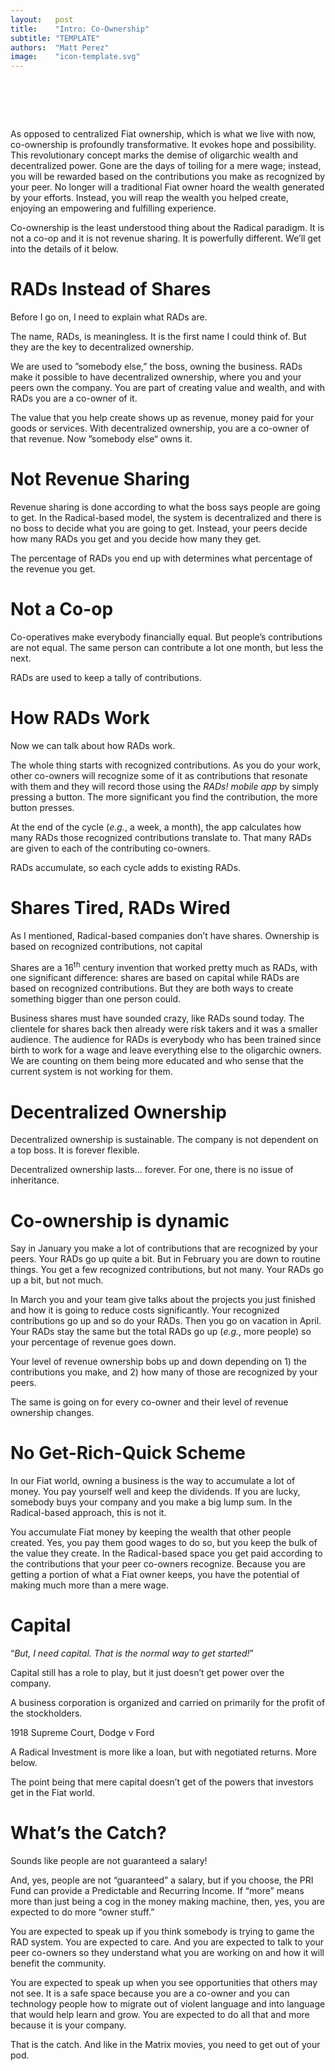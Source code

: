```yaml
---
layout:   post
title:    "Intro: Co-Ownership"
subtitle: "TEMPLATE"
authors:  "Matt Perez"
image:    "icon-template.svg"
---
```


<div style='display:none;'>
 <p>Introduction to co-ownership.</p>
</div>

<h1>&nbsp;</h1>
 <p>As opposed to centralized <span class='_paradigm'>Fiat</span> ownership, which is what we live with now, co-ownership is profoundly transformative. It evokes hope and possibility. This revolutionary concept marks the demise of oligarchic wealth and decentralized power. Gone are the days of toiling for a mere wage; instead, you will be rewarded based on the contributions you make as recognized by your peer. No longer will a traditional  <span class='_paradigm'>Fiat</span> owner hoard the wealth generated by your efforts. Instead, you will reap the wealth you helped create, enjoying an empowering and fulfilling experience.</p>
 <p>Co-ownership is the least understood thing about the  <span class='_paradigm'>Radical</span> paradigm. It is not a co-op and it is not revenue sharing. It is powerfully different. We’ll get into the details of it below.</p>

<h1>RADs Instead of Shares</h1>
 <p>Before I go on, I need to explain what RADs are.</p>
 <p>The name, RADs, is meaningless. It is the first name I could think of. But they are the key to decentralized ownership.</p>
 <p>We are used to ”somebody else,” the boss, owning the business. RADs make it possible to have decentralized ownership, where you and your peers own the company. You are part of creating value and wealth, and with RADs you are a co-owner of it.</p>
 <p>The value that you help create shows up as revenue, money paid for your goods or services. With decentralized ownership, you are a co-owner of that revenue. Now ”somebody else“ owns it.</p>

<h1>Not Revenue Sharing</h1>
 <p>Revenue sharing is done according to what the boss says people are going to get. In the  <span class='_paradigm'>Radical</span>-based model, the system is decentralized and there is no boss to decide what you are going to get. Instead, your peers decide how many RADs you get and you decide how many they get.</p>
 <p>The percentage of RADs you end up with determines what percentage of the revenue you get.</p>

<h1>Not a Co-op</h1>
 <p>Co-operatives make everybody financially equal. But people’s contributions are not equal. The same person can contribute a lot one month, but less the next.</p>
 <p>RADs are used to keep a tally of contributions.</p>

<h1>How RADs Work</h1>
 <p>Now we can talk about how RADs work.</p>
 <p>The whole thing starts with recognized contributions. As you do your work, other co-owners will recognize some of it as contributions that resonate with them and they will record those using the <em>RADs! mobile app</em> by simply pressing a button. The more significant you find the contribution, the more button presses.</p>
 <p>At the end of the cycle (<em>e.g.</em>, a week, a month), the app calculates how many RADs those recognized contributions translate to. That many RADs are given to each of the contributing co-owners.</p>
 <p>RADs accumulate, so each cycle adds to existing RADs.</p>

<h1>Shares Tired, RADs Wired</h1>
 <p>As I mentioned,  <span class='_paradigm'>Radical</span>-based companies don’t have shares. Ownership is based on recognized contributions, not capital</p>
 <p>Shares are a 16<sup>th</sup> century invention that worked pretty much as RADs, with one significant difference: shares are based on capital while RADs are based on recognized contributions. But they are both ways to create something bigger than one person could.</p>
 <p>Business shares must have sounded crazy, like RADs sound today. The clientele for shares back then already were risk takers and it was a smaller audience. The audience for RADs is everybody who has been trained since birth to work for a wage and leave everything else to the oligarchic owners. We are counting on them being more educated and who sense that the current system is not working for them.</p>

<h1>Decentralized Ownership</h1>
 <p>Decentralized ownership is sustainable. The company is not dependent on a top boss. It is forever flexible.</p>
 <p>Decentralized ownership lasts… forever. For one, there is no issue of inheritance.</p>

<h1>Co-ownership is dynamic</h1>
 <p>Say in January you make a lot of contributions that are recognized by your peers. Your RADs go up quite a bit. But in February you are down to routine things. You get a few recognized contributions, but not many. Your RADs go up a bit, but not much.</p>
 <p>In March you and your team give talks about the projects you just finished and how it is going to reduce costs significantly. Your recognized contributions go up and so do your RADs. Then you go on vacation in April. Your RADs stay the same but the total RADs go up (<em>e.g.</em>, more people) so your percentage of revenue goes down.</p>
 <p>Your level of revenue ownership bobs up and down depending on 1) the contributions you make, and 2) how many of those are recognized by your peers.</p>
 <p>The same is going on for every co-owner and their level of revenue ownership changes.</p>

<h1>No Get-Rich-Quick Scheme</h1>
 <p>In our  <span class='_paradigm'>Fiat</span> world, owning a business is the way to accumulate a lot of money. You pay yourself well and keep the dividends. If you are lucky, somebody buys your company and you make a big lump sum. In the  <span class='_paradigm'>Radical</span>-based approach, this is not it.</p>
 <p>You accumulate  <span class='_paradigm'>Fiat</span> money by keeping the wealth that other people created. Yes, you pay them good wages to do so, but you keep the bulk of the value they create. In the  <span class='_paradigm'>Radical</span>-based space you get paid according to the contributions that your peer co-owners recognize. Because you are getting a portion of what a  <span class='_paradigm'>Fiat</span> owner keeps, you have the potential of making much more than a mere wage.</p>

<h1>Capital</h1>
 <p>“<em>But, I need capital. That is the normal way to get started!</em>”</p>
 <p>Capital still has a role to play, but it just doesn’t get power over the company.</p>
  <div class='_center'>
   <div class='_citation'>
    <p>A business corporation is organized and carried on primarily for the profit of the stockholders.</p>
    <p id='_signature'>1918 Supreme Court, Dodge v Ford</p>
   </div>
  <div>
 <p>A  <span class='_paradigm'>Radical</span> Investment is more like a loan, but with negotiated returns. More below.</p>
 <p>The point being that mere capital doesn’t get of the powers that investors get in the  <span class='_paradigm'>Fiat</span> world.</p>

<h1>What’s the Catch?</h1>
 <p><span class='_quotespan'>Sounds like people are not guaranteed a salary!</span></p>
 <p>And, yes, people are not “guaranteed” a salary, but if you choose, the PRI Fund can provide a Predictable and Recurring Income. If “more” means more than just being a cog in the money making machine, then, yes, you are expected to do more “owner stuff.”</p>
 <p>You are expected to speak up if you think somebody is trying to game the  <span class='_paradigm'>RAD</span> system. You are expected to care. And you are expected to talk to your peer co-owners so they understand what you are working on and how it will benefit the community.</p>
 <p>You are expected to speak up when you see opportunities that others may not see. It is a safe space because you are a co-owner and you can technology people how to migrate out of violent language and into language that would help learn and grow. You are expected to do all that and more because it is your company.</p>
 <p>That is the catch. And like in the Matrix movies, you need to get out of your pod.</p>
